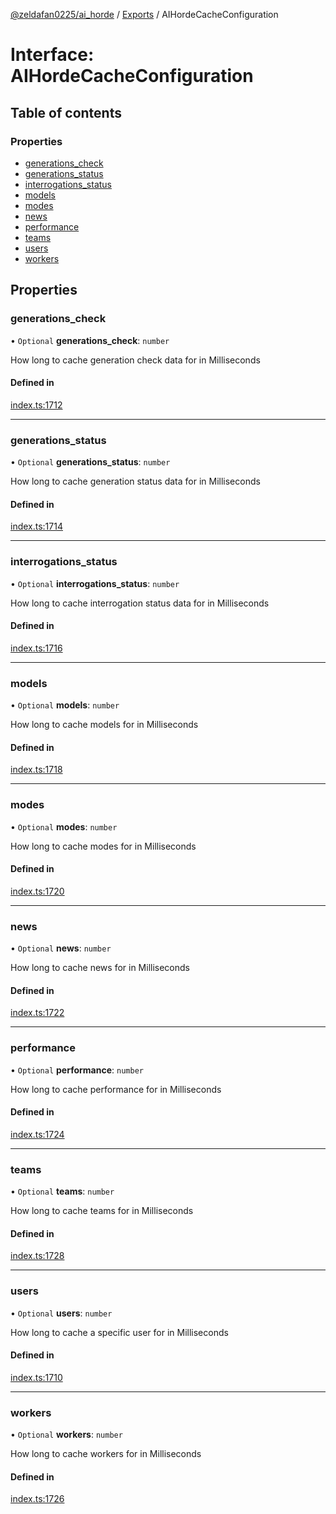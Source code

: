 [@zeldafan0225/ai_horde](../README.md) / [Exports](../modules.md) / AIHordeCacheConfiguration

# Interface: AIHordeCacheConfiguration

## Table of contents

### Properties

- [generations\_check](AIHordeCacheConfiguration.md#generations_check)
- [generations\_status](AIHordeCacheConfiguration.md#generations_status)
- [interrogations\_status](AIHordeCacheConfiguration.md#interrogations_status)
- [models](AIHordeCacheConfiguration.md#models)
- [modes](AIHordeCacheConfiguration.md#modes)
- [news](AIHordeCacheConfiguration.md#news)
- [performance](AIHordeCacheConfiguration.md#performance)
- [teams](AIHordeCacheConfiguration.md#teams)
- [users](AIHordeCacheConfiguration.md#users)
- [workers](AIHordeCacheConfiguration.md#workers)

## Properties

### generations\_check

• `Optional` **generations\_check**: `number`

How long to cache generation check data for in Milliseconds

#### Defined in

[index.ts:1712](https://github.com/ZeldaFan0225/ai_horde/blob/2b1ed8a/index.ts#L1712)

___

### generations\_status

• `Optional` **generations\_status**: `number`

How long to cache generation status data for in Milliseconds

#### Defined in

[index.ts:1714](https://github.com/ZeldaFan0225/ai_horde/blob/2b1ed8a/index.ts#L1714)

___

### interrogations\_status

• `Optional` **interrogations\_status**: `number`

How long to cache interrogation status data for in Milliseconds

#### Defined in

[index.ts:1716](https://github.com/ZeldaFan0225/ai_horde/blob/2b1ed8a/index.ts#L1716)

___

### models

• `Optional` **models**: `number`

How long to cache models for in Milliseconds

#### Defined in

[index.ts:1718](https://github.com/ZeldaFan0225/ai_horde/blob/2b1ed8a/index.ts#L1718)

___

### modes

• `Optional` **modes**: `number`

How long to cache modes for in Milliseconds

#### Defined in

[index.ts:1720](https://github.com/ZeldaFan0225/ai_horde/blob/2b1ed8a/index.ts#L1720)

___

### news

• `Optional` **news**: `number`

How long to cache news for in Milliseconds

#### Defined in

[index.ts:1722](https://github.com/ZeldaFan0225/ai_horde/blob/2b1ed8a/index.ts#L1722)

___

### performance

• `Optional` **performance**: `number`

How long to cache performance for in Milliseconds

#### Defined in

[index.ts:1724](https://github.com/ZeldaFan0225/ai_horde/blob/2b1ed8a/index.ts#L1724)

___

### teams

• `Optional` **teams**: `number`

How long to cache teams for in Milliseconds

#### Defined in

[index.ts:1728](https://github.com/ZeldaFan0225/ai_horde/blob/2b1ed8a/index.ts#L1728)

___

### users

• `Optional` **users**: `number`

How long to cache a specific user for in Milliseconds

#### Defined in

[index.ts:1710](https://github.com/ZeldaFan0225/ai_horde/blob/2b1ed8a/index.ts#L1710)

___

### workers

• `Optional` **workers**: `number`

How long to cache workers for in Milliseconds

#### Defined in

[index.ts:1726](https://github.com/ZeldaFan0225/ai_horde/blob/2b1ed8a/index.ts#L1726)
